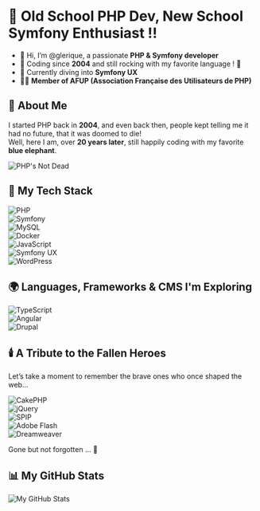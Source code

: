 # 👋 Old School PHP Dev, New School Symfony Enthusiast !!

- 👋 Hi, I’m @glerique, a passionate **PHP & Symfony developer**  
- 🚀 Coding since **2004** and still rocking with my favorite language ! 🐘
- 🌱 Currently diving into **Symfony UX**  
- 🦸‍♂️ **Member of AFUP (Association Française des Utilisateurs de PHP)**  


## 📝 About Me

I started PHP back in **2004**, and even back then, people kept telling me it had no future, that it was doomed to die!  
Well, here I am, over **20 years later**, still happily coding with my favorite **blue elephant**.  

![PHP's Not Dead](https://image.spreadshirtmedia.net/image-server/v1/compositions/T635A306PA7544PT17X191Y60D341863959W6717H6726CxFFFFFF%3AxE61779%3Ax1C2343/views/1,width=500,height=500,appearanceId=306,backgroundColor=ffffff/phps-not-dead-t-shirt-bio-crafter-stanley-stella-unisexe.jpg)


## 🐘 My Tech Stack

![PHP](https://img.shields.io/badge/PHP-777BB4?style=for-the-badge&logo=php&logoColor=white)<br />
![Symfony](https://img.shields.io/badge/Symfony-000000?style=for-the-badge&logo=symfony&logoColor=white)<br />
![MySQL](https://img.shields.io/badge/MySQL-4479A1?style=for-the-badge&logo=mysql&logoColor=white)<br />
![Docker](https://img.shields.io/badge/Docker-2496ED?style=for-the-badge&logo=docker&logoColor=white)<br />
![JavaScript](https://img.shields.io/badge/JavaScript-F7DF1E?style=for-the-badge&logo=javascript&logoColor=black)<br />
![Symfony UX](https://img.shields.io/badge/Symfony%20UX-000000?style=for-the-badge&logo=symfony&logoColor=white)<br />
![WordPress](https://img.shields.io/badge/WordPress-21759B?style=for-the-badge&logo=wordpress&logoColor=white)


## 🌍 Languages, Frameworks & CMS I'm Exploring

![TypeScript](https://img.shields.io/badge/TypeScript-3178C6?style=for-the-badge&logo=typescript&logoColor=white)<br />
![Angular](https://img.shields.io/badge/Angular-DD0031?style=for-the-badge&logo=angular&logoColor=white)<br />
![Drupal](https://img.shields.io/badge/Drupal-0077B5?style=for-the-badge&logo=drupal&logoColor=white)<br />


## 🕯️ A Tribute to the Fallen Heroes  
Let’s take a moment to remember the brave ones who once shaped the web...   

![CakePHP](https://img.shields.io/badge/CakePHP-D33C43?style=for-the-badge&logo=cakephp&logoColor=white)<br />
![jQuery](https://img.shields.io/badge/jQuery-0769AD?style=for-the-badge&logo=jquery&logoColor=white)<br />
![SPIP](https://img.shields.io/badge/SPIP-6E6E6E?style=for-the-badge&logo=spip&logoColor=white)<br />
![Adobe Flash](https://img.shields.io/badge/Adobe%20Flash-E34F26?style=for-the-badge&logo=adobe&logoColor=white)<br />
![Dreamweaver](https://img.shields.io/badge/Dreamweaver-35A700?style=for-the-badge&logo=adobe&logoColor=white)<br />

Gone but not forgotten ... 🫡


## 📊 My GitHub Stats

![My GitHub Stats](https://github-readme-stats.vercel.app/api?username=glerique&show_icons=true&theme=tokyonight)

<!---
glerique/glerique is a ✨ special ✨ repository because its `README.md` (this file) appears on your GitHub profile.
You can click the Preview link to take a look at your changes.
--->
